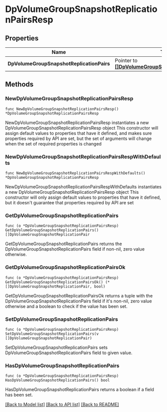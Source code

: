 # DpVolumeGroupSnapshotReplicationPairsResp

## Properties

Name | Type | Description | Notes
------------ | ------------- | ------------- | -------------
**DpVolumeGroupSnapshotReplicationPairs** | Pointer to [**[]DpVolumeGroupSnapshotReplicationPair**](DpVolumeGroupSnapshotReplicationPair.md) |  | [optional] 

## Methods

### NewDpVolumeGroupSnapshotReplicationPairsResp

`func NewDpVolumeGroupSnapshotReplicationPairsResp() *DpVolumeGroupSnapshotReplicationPairsResp`

NewDpVolumeGroupSnapshotReplicationPairsResp instantiates a new DpVolumeGroupSnapshotReplicationPairsResp object
This constructor will assign default values to properties that have it defined,
and makes sure properties required by API are set, but the set of arguments
will change when the set of required properties is changed

### NewDpVolumeGroupSnapshotReplicationPairsRespWithDefaults

`func NewDpVolumeGroupSnapshotReplicationPairsRespWithDefaults() *DpVolumeGroupSnapshotReplicationPairsResp`

NewDpVolumeGroupSnapshotReplicationPairsRespWithDefaults instantiates a new DpVolumeGroupSnapshotReplicationPairsResp object
This constructor will only assign default values to properties that have it defined,
but it doesn't guarantee that properties required by API are set

### GetDpVolumeGroupSnapshotReplicationPairs

`func (o *DpVolumeGroupSnapshotReplicationPairsResp) GetDpVolumeGroupSnapshotReplicationPairs() []DpVolumeGroupSnapshotReplicationPair`

GetDpVolumeGroupSnapshotReplicationPairs returns the DpVolumeGroupSnapshotReplicationPairs field if non-nil, zero value otherwise.

### GetDpVolumeGroupSnapshotReplicationPairsOk

`func (o *DpVolumeGroupSnapshotReplicationPairsResp) GetDpVolumeGroupSnapshotReplicationPairsOk() (*[]DpVolumeGroupSnapshotReplicationPair, bool)`

GetDpVolumeGroupSnapshotReplicationPairsOk returns a tuple with the DpVolumeGroupSnapshotReplicationPairs field if it's non-nil, zero value otherwise
and a boolean to check if the value has been set.

### SetDpVolumeGroupSnapshotReplicationPairs

`func (o *DpVolumeGroupSnapshotReplicationPairsResp) SetDpVolumeGroupSnapshotReplicationPairs(v []DpVolumeGroupSnapshotReplicationPair)`

SetDpVolumeGroupSnapshotReplicationPairs sets DpVolumeGroupSnapshotReplicationPairs field to given value.

### HasDpVolumeGroupSnapshotReplicationPairs

`func (o *DpVolumeGroupSnapshotReplicationPairsResp) HasDpVolumeGroupSnapshotReplicationPairs() bool`

HasDpVolumeGroupSnapshotReplicationPairs returns a boolean if a field has been set.


[[Back to Model list]](../README.md#documentation-for-models) [[Back to API list]](../README.md#documentation-for-api-endpoints) [[Back to README]](../README.md)


